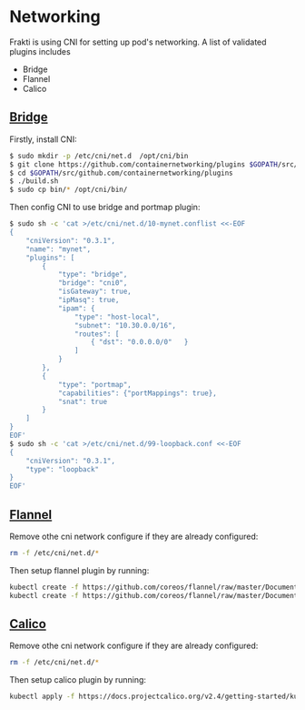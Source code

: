 # Networking

Frakti is using CNI for setting up pod's networking. A list of validated plugins includes

- Bridge
- Flannel
- Calico

## [Bridge](https://github.com/containernetworking/plugins/tree/master/plugins/main/bridge)

Firstly, install CNI:

```sh
$ sudo mkdir -p /etc/cni/net.d  /opt/cni/bin
$ git clone https://github.com/containernetworking/plugins $GOPATH/src/github.com/containernetworking/plugins
$ cd $GOPATH/src/github.com/containernetworking/plugins
$ ./build.sh
$ sudo cp bin/* /opt/cni/bin/
```

Then config CNI to use bridge and portmap plugin:

```sh
$ sudo sh -c 'cat >/etc/cni/net.d/10-mynet.conflist <<-EOF
{
    "cniVersion": "0.3.1",
    "name": "mynet",
    "plugins": [
        {
            "type": "bridge",
            "bridge": "cni0",
            "isGateway": true,
            "ipMasq": true,
            "ipam": {
                "type": "host-local",
                "subnet": "10.30.0.0/16",
                "routes": [
                    { "dst": "0.0.0.0/0"   }
                ]
            }
        },
        {
            "type": "portmap",
            "capabilities": {"portMappings": true},
            "snat": true
        }
    ]
}
EOF'
$ sudo sh -c 'cat >/etc/cni/net.d/99-loopback.conf <<-EOF
{
    "cniVersion": "0.3.1",
    "type": "loopback"
}
EOF'
```

## [Flannel](https://github.com/coreos/flannel)

Remove othe cni network configure if they are already configured:

```sh
rm -f /etc/cni/net.d/*
```

Then setup flannel plugin by running:

```sh
kubectl create -f https://github.com/coreos/flannel/raw/master/Documentation/kube-flannel-rbac.yml
kubectl create -f https://github.com/coreos/flannel/raw/master/Documentation/kube-flannel.yml
```

## [Calico](https://www.projectcalico.org)

Remove othe cni network configure if they are already configured:

```sh
rm -f /etc/cni/net.d/*
```

Then setup calico plugin by running:

```sh
kubectl apply -f https://docs.projectcalico.org/v2.4/getting-started/kubernetes/installation/hosted/kubeadm/1.6/calico.yaml
```
